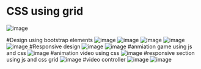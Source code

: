 # CSS using grid
![image](https://github.com/user-attachments/assets/8f52af14-eaec-4188-922f-5581b83c537a)


#Design using bootstrap elements
![image](https://github.com/user-attachments/assets/2ca085ec-9177-4589-ad1b-ee685419612a)
![image](https://github.com/user-attachments/assets/00d555ba-625c-49e1-be9a-82d2e579eb06)
![image](https://github.com/user-attachments/assets/641e7f14-1413-403c-8eb7-e12e1fd81e5f)
![image](https://github.com/user-attachments/assets/467dec5c-c2ca-47a4-9316-d2e1e8edc53c)
![image](https://github.com/user-attachments/assets/f1dab1b9-190e-4b9f-b4fa-6f70c62999ad)
#Responsive design
![image](https://github.com/user-attachments/assets/a3ecb1e4-0add-4a09-b4ad-eb375560d428)
![image](https://github.com/user-attachments/assets/1af4fade-0d87-4a86-9c78-aa766427c8de)
#anmiation game using js and css
![image](https://github.com/user-attachments/assets/1e4c0152-43e3-4ade-92a1-0704d4fc3545)
#animation video using css
![image](https://github.com/user-attachments/assets/d771c59b-c0dc-4413-8907-190dd0f448f9)
#responsive section using js and css grid
![image](https://github.com/user-attachments/assets/305493b3-53f8-48e8-92cf-134e35b38a6b)
#video controller
![image](https://github.com/user-attachments/assets/0126aceb-44da-429e-a0a6-e6271b646d82)
![image](https://github.com/user-attachments/assets/cf1d4e76-4cb3-4639-9ccd-360ce0c9ed28)

